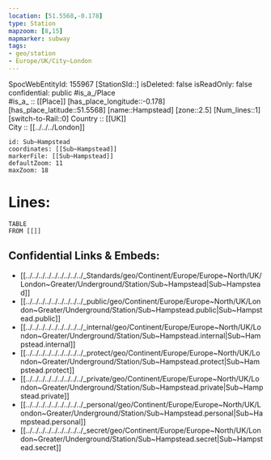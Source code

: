 ```yaml
---
location: [51.5568,-0.178] 
type: Station 
mapzoom: [8,15] 
mapmarker: subway 
tags:
- geo/station
- Europe/UK/City~London
---
```

SpocWebEntityId: 155967
[StationSId::] 
isDeleted: false
isReadOnly: false
confidential: public
#is_a_/Place  
#is_a_ :: [[Place]] 
[has_place_longitude::-0.178] 
[has_place_latitude::51.5568] 
[name::Hampstead] 
[zone::2.5] 
[Num_lines::1] 
[switch-to-Rail::0] 
Country :: [[UK]]  
City :: [[../../../London]]  


```leaflet
id: Sub~Hampstead
coordinates: [[Sub~Hampstead]] 
markerFile: [[Sub~Hampstead]] 
defaultZoom: 11 
maxZoom: 18
```


# Lines: 
```dataview
TABLE 
FROM [[]] 
```

## Confidential Links & Embeds: 
- [[../../../../../../../../../_Standards/geo/Continent/Europe/Europe~North/UK/London~Greater/Underground/Station/Sub~Hampstead|Sub~Hampstead]] 
- [[../../../../../../../../../_public/geo/Continent/Europe/Europe~North/UK/London~Greater/Underground/Station/Sub~Hampstead.public|Sub~Hampstead.public]] 
- [[../../../../../../../../../_internal/geo/Continent/Europe/Europe~North/UK/London~Greater/Underground/Station/Sub~Hampstead.internal|Sub~Hampstead.internal]] 
- [[../../../../../../../../../_protect/geo/Continent/Europe/Europe~North/UK/London~Greater/Underground/Station/Sub~Hampstead.protect|Sub~Hampstead.protect]] 
- [[../../../../../../../../../_private/geo/Continent/Europe/Europe~North/UK/London~Greater/Underground/Station/Sub~Hampstead.private|Sub~Hampstead.private]] 
- [[../../../../../../../../../_personal/geo/Continent/Europe/Europe~North/UK/London~Greater/Underground/Station/Sub~Hampstead.personal|Sub~Hampstead.personal]] 
- [[../../../../../../../../../_secret/geo/Continent/Europe/Europe~North/UK/London~Greater/Underground/Station/Sub~Hampstead.secret|Sub~Hampstead.secret]] 
